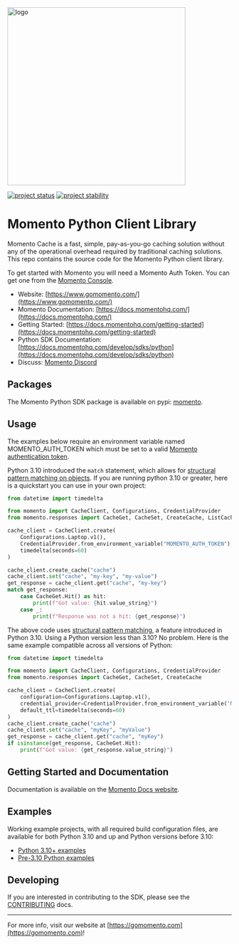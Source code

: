 <head>
  <meta name="Momento Python Client Library Documentation" content="Python client software development kit for Momento Cache">
</head>
<img src="https://docs.momentohq.com/img/logo.svg" alt="logo" width="400"/>

[![project status](https://momentohq.github.io/standards-and-practices/badges/project-status-official.svg)](https://github.com/momentohq/standards-and-practices/blob/main/docs/momento-on-github.md)
[![project stability](https://momentohq.github.io/standards-and-practices/badges/project-stability-stable.svg)](https://github.com/momentohq/standards-and-practices/blob/main/docs/momento-on-github.md)

# Momento Python Client Library

Momento Cache is a fast, simple, pay-as-you-go caching solution without any of the operational overhead
required by traditional caching solutions.  This repo contains the source code for the Momento Python client library.

To get started with Momento you will need a Momento Auth Token. You can get one from the [Momento Console](https://console.gomomento.com).

* Website: [https://www.gomomento.com/](https://www.gomomento.com/)
* Momento Documentation: [https://docs.momentohq.com/](https://docs.momentohq.com/)
* Getting Started: [https://docs.momentohq.com/getting-started](https://docs.momentohq.com/getting-started)
* Python SDK Documentation: [https://docs.momentohq.com/develop/sdks/python](https://docs.momentohq.com/develop/sdks/python)
* Discuss: [Momento Discord](https://discord.gg/3HkAKjUZGq)

## Packages

The Momento Python SDK package is available on pypi: [momento](https://pypi.org/project/momento/).

## Usage

The examples below require an environment variable named MOMENTO_AUTH_TOKEN which must
be set to a valid [Momento authentication token](https://docs.momentohq.com/docs/getting-started#obtain-an-auth-token).

Python 3.10 introduced the `match` statement, which allows for [structural pattern matching on objects](https://peps.python.org/pep-0636/#adding-a-ui-matching-objects).
If you are running python 3.10 or greater, here is a quickstart you can use in your own project:

```python
from datetime import timedelta

from momento import CacheClient, Configurations, CredentialProvider
from momento.responses import CacheGet, CacheSet, CreateCache, ListCaches

cache_client = CacheClient.create(
    Configurations.Laptop.v1(),
    CredentialProvider.from_environment_variable("MOMENTO_AUTH_TOKEN"),
    timedelta(seconds=60)
)

cache_client.create_cache("cache")
cache_client.set("cache", "my-key", "my-value")
get_response = cache_client.get("cache", "my-key")
match get_response:
    case CacheGet.Hit() as hit:
        print(f"Got value: {hit.value_string}")
    case _:
        print(f"Response was not a hit: {get_response}")

```

The above code uses [structural pattern matching](https://peps.python.org/pep-0636/), a feature introduced in Python 3.10.
Using a Python version less than 3.10? No problem. Here is the same example compatible across all versions of Python:

```python
from datetime import timedelta

from momento import CacheClient, Configurations, CredentialProvider
from momento.responses import CacheGet, CacheSet, CreateCache

cache_client = CacheClient.create(
    configuration=Configurations.Laptop.v1(),
    credential_provider=CredentialProvider.from_environment_variable('MOMENTO_AUTH_TOKEN'),
    default_ttl=timedelta(seconds=60)
)
cache_client.create_cache("cache")
cache_client.set("cache", "myKey", "myValue")
get_response = cache_client.get("cache", "myKey")
if isinstance(get_response, CacheGet.Hit):
    print(f"Got value: {get_response.value_string}")

```

## Getting Started and Documentation

Documentation is available on the [Momento Docs website](https://docs.momentohq.com).

## Examples

Working example projects, with all required build configuration files, are available for both Python 3.10 and up
and Python versions before 3.10:

* [Python 3.10+ examples](./examples/py310)
* [Pre-3.10 Python examples](./examples/prepy310)

## Developing

If you are interested in contributing to the SDK, please see the [CONTRIBUTING](./CONTRIBUTING.md) docs.

----------------------------------------------------------------------------------------
For more info, visit our website at [https://gomomento.com](https://gomomento.com)!
